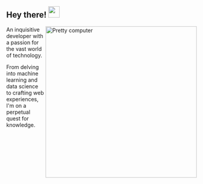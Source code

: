 ## Hey there! <img src="https://raw.githubusercontent.com/iampavangandhi/iampavangandhi/master/gifs/Hi.gif" width="30px"></h1>

<img src="https://raw.githubusercontent.com/MicaelliMedeiros/micaellimedeiros/master/image/computer-illustration.png" min-width="400px" max-width="400px" width="400px" align="right" alt="Pretty computer">

<p align="left"> 
  An inquisitive developer with a passion for the vast world of technology.
</p>
<p>
  From delving into machine learning and data science to crafting web experiences, I'm on a perpetual quest for knowledge.
</p>



